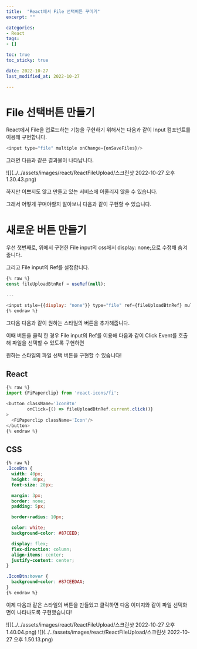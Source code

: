 ```yaml
---
title:  "React에서 File 선택버튼 꾸미기"
excerpt: ""

categories:
- React
tags:
- []

toc: true
toc_sticky: true

date: 2022-10-27
last_modified_at: 2022-10-27

---
```


# File 선택버튼 만들기

React에서 File을 업로드하는 기능을 구현하기 위해서는 다음과 같이 Input 컴포넌트를 이용해 구현합니다.

```javascript
<input type="file" multiple onChange={onSaveFiles}/>
```

그러면 다음과 같은 결과물이 나타납니다.

![](../../assets/images/react/ReactFileUpload/스크린샷 2022-10-27 오후 1.30.43.png)

하지만 이쁘지도 않고 만들고 있는 서비스에 어울리지 않을 수 있습니다.

그래서 어떻게 꾸며야할지 알아보니 다음과 같이 구현할 수 있습니다.

# 새로운 버튼 만들기

우선 첫번째로, 위에서 구현한 File input의 css에서 display: none;으로 수정해 숨겨줍니다.

그리고 File input의 Ref를 설정합니다.

```javascript
{% raw %}
const fileUploadBtnRef = useRef(null);

...

<input style={{display: "none"}} type="file" ref={fileUploadBtnRef} multiple onChange={onSaveFiles}/>
{% endraw %}
```

그다음 다음과 같이 원하는 스타일의 버튼을 추가해줍니다.

이때 버튼을 클릭 한 경우 File input의 Ref를 이용해 다음과 같이 Click Event를 호출해 파일을 선택할 수 있도록 구현하면 

원하는 스타일의 파일 선택 버튼을 구현할 수 있습니다!

## React

```javascript
{% raw %}
import {FiPaperclip} from 'react-icons/fi';

<button className='IconBtn'
        onClick={() => fileUploadBtnRef.current.click()}
>
  <FiPaperclip className='Icon'/>
</button>
{% endraw %}
```

## CSS

```css
{% raw %}
.IconBtn {
  width: 40px;
  height: 40px;
  font-size: 20px;

  margin: 3px;
  border: none;
  padding: 5px;

  border-radius: 10px;

  color: white;
  background-color: #87CEED;

  display: flex;
  flex-direction: column;
  align-items: center;
  justify-content: center;
}

.IconBtn:hover {
  background-color: #87CEEDAA;
}
{% endraw %}
```

이제 다음과 같은 스타일의 버튼을 만들었고 클릭하면 다음 이미지와 같이 파일 선택화면이 나타나도록 구현했습니다!

![](../../assets/images/react/ReactFileUpload/스크린샷 2022-10-27 오후 1.40.04.png)
![](../../assets/images/react/ReactFileUpload/스크린샷 2022-10-27 오후 1.50.13.png)
